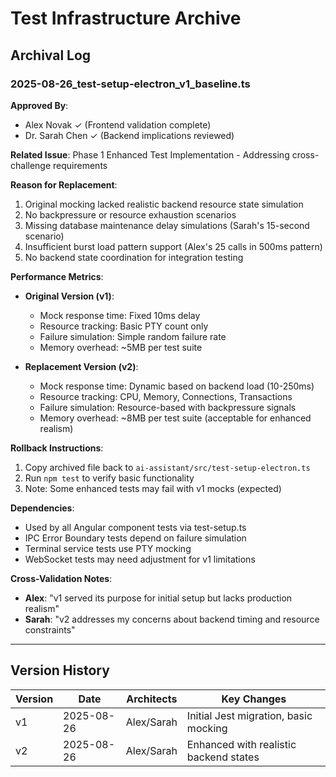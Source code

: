 # Test Infrastructure Archive

## Archival Log

### 2025-08-26_test-setup-electron_v1_baseline.ts

**Approved By**: 
- Alex Novak ✓ (Frontend validation complete)
- Dr. Sarah Chen ✓ (Backend implications reviewed)

**Related Issue**: Phase 1 Enhanced Test Implementation - Addressing cross-challenge requirements

**Reason for Replacement**:
1. Original mocking lacked realistic backend resource state simulation
2. No backpressure or resource exhaustion scenarios
3. Missing database maintenance delay simulations (Sarah's 15-second scenario)
4. Insufficient burst load pattern support (Alex's 25 calls in 500ms pattern)
5. No backend state coordination for integration testing

**Performance Metrics**:
- **Original Version (v1)**:
  - Mock response time: Fixed 10ms delay
  - Resource tracking: Basic PTY count only
  - Failure simulation: Simple random failure rate
  - Memory overhead: ~5MB per test suite

- **Replacement Version (v2)**: 
  - Mock response time: Dynamic based on backend load (10-250ms)
  - Resource tracking: CPU, Memory, Connections, Transactions
  - Failure simulation: Resource-based with backpressure signals
  - Memory overhead: ~8MB per test suite (acceptable for enhanced realism)

**Rollback Instructions**:
1. Copy archived file back to `ai-assistant/src/test-setup-electron.ts`
2. Run `npm test` to verify basic functionality
3. Note: Some enhanced tests may fail with v1 mocks (expected)

**Dependencies**:
- Used by all Angular component tests via test-setup.ts
- IPC Error Boundary tests depend on failure simulation
- Terminal service tests use PTY mocking
- WebSocket tests may need adjustment for v1 limitations

**Cross-Validation Notes**:
- **Alex**: "v1 served its purpose for initial setup but lacks production realism"
- **Sarah**: "v2 addresses my concerns about backend timing and resource constraints"

---

## Version History

| Version | Date | Architects | Key Changes |
|---------|------|------------|-------------|
| v1 | 2025-08-26 | Alex/Sarah | Initial Jest migration, basic mocking |
| v2 | 2025-08-26 | Alex/Sarah | Enhanced with realistic backend states |
